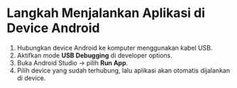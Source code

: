 # Langkah Menjalankan Aplikasi di Device Android
1. Hubungkan device Android ke komputer menggunakan kabel USB.
2. Aktifkan mode **USB Debugging** di developer options.
3. Buka Android Studio → pilih **Run App**.
4. Pilih device yang sudah terhubung, lalu aplikasi akan otomatis dijalankan di device.